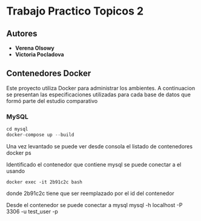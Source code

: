 # Trabajo Practico Topicos 2

## Autores

- **Verena Olsowy** 
- **Victoria Pocladova** 

## Contenedores Docker
Este proyecto utiliza Docker para administrar los ambientes. 
A continuacion se presentan las especificaciones utilizadas para cada base de datos que formó parte del estudio comparativo


### MySQL

``````python
cd mysql
docker-compose up --build
``````

Una vez levantado se puede ver desde consola el listado de contenedores
docker ps

Identificado el contenedor que contiene mysql se puede conectar a el usando
``````
docker exec -it 2b91c2c bash
``````
donde 2b91c2c tiene que ser reemplazado por el id del contenedor

Desde el contenedor se puede conectar a mysql
mysql -h localhost -P 3306 -u test_user -p
